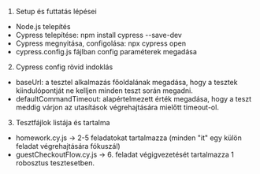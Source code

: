 1. Setup és futtatás lépései
- Node.js telepítés
- Cypress telepítése: npm install cypress --save-dev
- Cypress megnyitása, configolása: npx cypress open
- cypress.config.js fájlban config paraméterek megadása

2. Cypress config rövid indoklás
- baseUrl: a tesztel alkalmazás főoldalának megadása, hogy a tesztek kiindulópontját ne kelljen minden teszt során megadni.
- defaultCommandTimeout: alapértelmezett érték megadása, hogy a teszt meddig várjon az utasítások végrehajtására mielőtt timeout-ol.

3. Tesztfájlok listája és tartalma
- homework.cy.js -> 2-5 feladatokat tartalmazza (minden "it" egy külön feladat végrehajtására fókuszál)
- guestCheckoutFlow.cy.js -> 6. feladat végigvezetését tartalmazza 1 robosztus tesztesetben.
